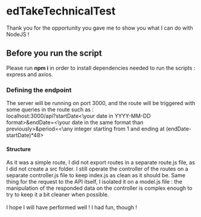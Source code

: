 # edTakeTechnicalTest
Thank you for the opportunity you gave me to show you what I can do with NodeJS !
<h2>Before you run the script</h2>
Please run <b>npm i</b> in order to install dependencies needed to run the scripts : express and axios.
<h3>Defining the endpoint</h3>
The server will be running on port 3000, and the route will be triggered with some queries in the route such as :<br>
localhost:3000/api?startDate<\your date in YYYY-MM-DD format>&endDate=<\your date in the same format than previously>&period=<\any integer starting from 1 and ending at (endDate-startDate)*48><br>
<h4>Structure</h4>
As it was a simple route, I did not export routes in a separate route.js file, as I did not create a src folder. I still operate the controller of the routes on a separate controller.js file to keep index.js as clean as it should be. Same thing for the request to the API itself, I isolated it on a model.js file : the manipulation of the responded data on the controller is complex enough to try to keep it a bit cleaner when possible.<br><br>
I hope I will have performed well ! I had fun, though !

